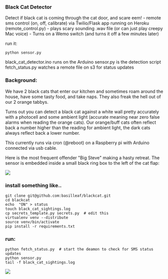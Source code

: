 ### Black Cat Detector

Detect if black cat is coming through the cat door, and scare eem! 
    - remote sms control (on, off, calibrate) via Twilio/Flask app running on Heroku (remote_control.py)
    - plays scary sounding .wav file (or can just play creepy Mac voice) 
    - Turns on a Wemo switch (and turns it off a few minutes later) 

run it: 
    
    python sensor.py

black_cat_detector.ino runs on the Arduino
sensor.py is the detection script
fetch_status.py watches a remote file on s3 for status updates

### Background:

We have 2 black cats that enter our kitchen and sometimes roam around the house, have some tasty food, and take naps. They also freak the hell out of our 2 orange tabbys.

Turns out you can detect a black cat against a white wall pretty accurately with a photocell and some ambient light (accurate meaning near zero false alarms when reading the orange cats). Our orange/buff cats often reflect back a number higher than the reading for ambient light, the dark cats always reflect back a lower number.

This currently runs via cron (@reboot) on a Raspberry pi with Arduino connected via usb cable.

Here is the most frequent offender "Big Steve" making a hasty retreat. The sensor is embedded inside a small black ring box to the left of the cat flap:

<img src = "https://dl.dropboxusercontent.com/u/22391580/big_steve_gets_yelled_at.jpg">


### install something like.. 

    git clone git@github.com:basilleaf/blackcat.git
    cd blackcat
    echo  "ON" > status
    touch black_cat_sightings.log
    cp secrets_template.py secrets.py  # edit this
    virtualenv venv --distribute
    source venv/bin/activate
    pip install -r requirements.txt
    

### run:
    python fetch_status.py  # start the deamon to check for SMS status updates
    python sensor.py  
    tail -f black_cat_sightings.log


<img src = "http://24.media.tumblr.com/e724ec40de93e65324ed1828df68da07/tumblr_mzyynrWrjc1qzaxi1o1_1280.jpg">
